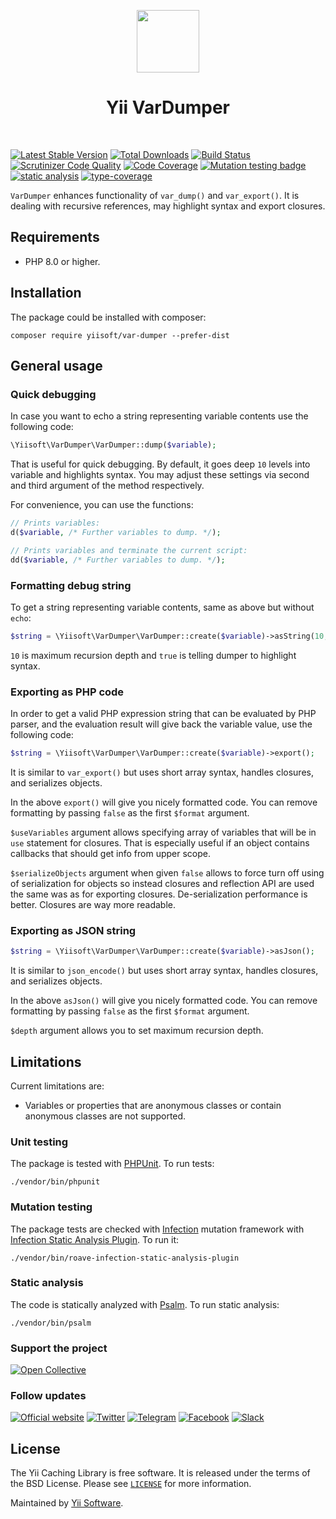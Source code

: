 <p align="center">
    <a href="https://github.com/yiisoft" target="_blank">
         <img src="https://yiisoft.github.io/docs/images/yii_logo.svg" height="100px">
    </a>
    <h1 align="center">Yii VarDumper</h1>
    <br>
</p>

[![Latest Stable Version](https://poser.pugx.org/yiisoft/var-dumper/v/stable.png)](https://packagist.org/packages/yiisoft/var-dumper)
[![Total Downloads](https://poser.pugx.org/yiisoft/var-dumper/downloads.png)](https://packagist.org/packages/yiisoft/var-dumper)
[![Build Status](https://github.com/yiisoft/var-dumper/workflows/build/badge.svg)](https://github.com/yiisoft/var-dumper/actions)
[![Scrutinizer Code Quality](https://scrutinizer-ci.com/g/yiisoft/var-dumper/badges/quality-score.png?b=master)](https://scrutinizer-ci.com/g/yiisoft/var-dumper/?branch=master)
[![Code Coverage](https://scrutinizer-ci.com/g/yiisoft/var-dumper/badges/coverage.png?b=master)](https://scrutinizer-ci.com/g/yiisoft/var-dumper/?branch=master)
[![Mutation testing badge](https://img.shields.io/endpoint?style=flat&url=https%3A%2F%2Fbadge-api.stryker-mutator.io%2Fgithub.com%2Fyiisoft%2Fvar-dumper%2Fmaster)](https://dashboard.stryker-mutator.io/reports/github.com/yiisoft/var-dumper/master)
[![static analysis](https://github.com/yiisoft/var-dumper/workflows/static%20analysis/badge.svg)](https://github.com/yiisoft/var-dumper/actions?query=workflow%3A%22static+analysis%22)
[![type-coverage](https://shepherd.dev/github/yiisoft/var-dumper/coverage.svg)](https://shepherd.dev/github/yiisoft/var-dumper)

`VarDumper` enhances functionality of `var_dump()` and `var_export()`. It is dealing with recursive references,
may highlight syntax and export closures.

## Requirements

- PHP 8.0 or higher.

## Installation

The package could be installed with composer:

```shell
composer require yiisoft/var-dumper --prefer-dist
```

## General usage

### Quick debugging

In case you want to echo a string representing variable contents use the following code:

```php
\Yiisoft\VarDumper\VarDumper::dump($variable);
```

That is useful for quick debugging. By default, it goes deep `10` levels into variable and highlights syntax. You may
adjust these settings via second and third argument of the method respectively.

For convenience, you can use the functions:

```php
// Prints variables:
d($variable, /* Further variables to dump. */);

// Prints variables and terminate the current script:
dd($variable, /* Further variables to dump. */);
```

### Formatting debug string

To get a string representing variable contents, same as above but without `echo`:

```php
$string = \Yiisoft\VarDumper\VarDumper::create($variable)->asString(10, true);
```

`10` is maximum recursion depth and `true` is telling dumper to
highlight syntax.

### Exporting as PHP code

In order to get a valid PHP expression string that can be evaluated by PHP parser,
and the evaluation result will give back the variable value, use the following code:

```php
$string = \Yiisoft\VarDumper\VarDumper::create($variable)->export();
```

It is similar to `var_export()` but uses short array syntax, handles closures, and serializes objects.

In the above `export()` will give you nicely formatted code. You can remove formatting by passing `false` as the first
`$format` argument.

`$useVariables` argument allows specifying array of variables that will be in `use` statement for closures.
That is especially useful if an object contains callbacks that should get info from upper scope.

`$serializeObjects` argument when given `false` allows to force turn off using of serialization for objects so instead
closures and reflection API are used the same was as for exporting closures. De-serialization performance is better.
Closures are way more readable.

### Exporting as JSON string

```php
$string = \Yiisoft\VarDumper\VarDumper::create($variable)->asJson();
```

It is similar to `json_encode()` but uses short array syntax, handles closures, and serializes objects.

In the above `asJson()` will give you nicely formatted code. You can remove formatting by passing `false` as the first
`$format` argument.

`$depth` argument allows you to set maximum recursion depth.

## Limitations

Current limitations are:

- Variables or properties that are anonymous classes or contain anonymous classes are not supported.    

### Unit testing

The package is tested with [PHPUnit](https://phpunit.de/). To run tests:

```shell
./vendor/bin/phpunit
```

### Mutation testing

The package tests are checked with [Infection](https://infection.github.io/) mutation framework with
[Infection Static Analysis Plugin](https://github.com/Roave/infection-static-analysis-plugin). To run it:

```shell
./vendor/bin/roave-infection-static-analysis-plugin
```

### Static analysis

The code is statically analyzed with [Psalm](https://psalm.dev/). To run static analysis:

```shell
./vendor/bin/psalm
```

### Support the project

[![Open Collective](https://img.shields.io/badge/Open%20Collective-sponsor-7eadf1?logo=open%20collective&logoColor=7eadf1&labelColor=555555)](https://opencollective.com/yiisoft)

### Follow updates

[![Official website](https://img.shields.io/badge/Powered_by-Yii_Framework-green.svg?style=flat)](https://www.yiiframework.com/)
[![Twitter](https://img.shields.io/badge/twitter-follow-1DA1F2?logo=twitter&logoColor=1DA1F2&labelColor=555555?style=flat)](https://twitter.com/yiiframework)
[![Telegram](https://img.shields.io/badge/telegram-join-1DA1F2?style=flat&logo=telegram)](https://t.me/yii3ru)
[![Facebook](https://img.shields.io/badge/facebook-join-1DA1F2?style=flat&logo=facebook&logoColor=ffffff)](https://www.facebook.com/groups/yiitalk)
[![Slack](https://img.shields.io/badge/slack-join-1DA1F2?style=flat&logo=slack)](https://yiiframework.com/go/slack)

## License

The Yii Caching Library is free software. It is released under the terms of the BSD License.
Please see [`LICENSE`](./LICENSE.md) for more information.

Maintained by [Yii Software](https://www.yiiframework.com/).
